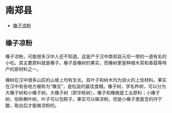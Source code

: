 # 南郑县
  - [橡子凉粉](#橡子凉粉)

## 橡子凉粉

橡子凉粉，可能很多汉中人还不知道。这是产于汉中南郑县元坝一带的一道有名的小吃。其主要原料就是橡子。橡子是橡树的果实，而橡树更是种植木耳和香菇等特产的原材料之一。

橡树在汉中很多山区的山坡上均有生长。其叶子和树木均为烧火的上佳材料。果实在汉中有些地方被称为“橡豆”，是松鼠的最佳食粮。橡子树，学名柞树，可以分为大橡子树和小橡子树。大橡子树（即华栎树），橡子和橡碗是工业原料；小橡子树，俗称槲叶树，叶子可以包粽子，果实可以做凉粉。但是小橡子里面含的丹宁酸，取出后才能做凉粉的。
